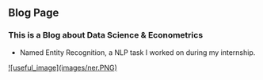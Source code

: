## Blog Page

### This is a Blog about Data Science & Econometrics

- Named Entity Recognition, a NLP task I worked on during my internship.

<a href = "ner">
![useful_image](images/ner.PNG)
<a/>
